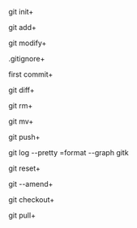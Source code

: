 git init+

git add+

git modify+

.gitignore+

first commit+

git diff+

git rm+

git mv+

git push+

git log --pretty =format --graph gitk

git reset+

git --amend+

git checkout+

git pull+